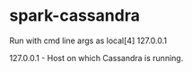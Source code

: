 # spark-cassandra
Run with cmd line args as local[4] 127.0.0.1

127.0.0.1 - Host on which Cassandra is running.
